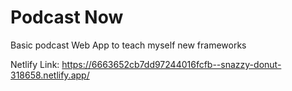 # Podcast Now

Basic podcast Web App to teach myself new frameworks


Netlify Link: https://6663652cb7dd97244016fcfb--snazzy-donut-318658.netlify.app/

